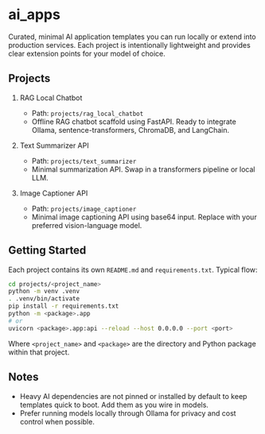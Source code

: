 # ai_apps

Curated, minimal AI application templates you can run locally or extend into production services. Each project is intentionally lightweight and provides clear extension points for your model of choice.

## Projects

1. RAG Local Chatbot
   - Path: `projects/rag_local_chatbot`
   - Offline RAG chatbot scaffold using FastAPI. Ready to integrate Ollama, sentence-transformers, ChromaDB, and LangChain.

2. Text Summarizer API
   - Path: `projects/text_summarizer`
   - Minimal summarization API. Swap in a transformers pipeline or local LLM.

3. Image Captioner API
   - Path: `projects/image_captioner`
   - Minimal image captioning API using base64 input. Replace with your preferred vision-language model.

## Getting Started

Each project contains its own `README.md` and `requirements.txt`. Typical flow:

```bash
cd projects/<project_name>
python -m venv .venv
. .venv/bin/activate
pip install -r requirements.txt
python -m <package>.app
# or
uvicorn <package>.app:api --reload --host 0.0.0.0 --port <port>
```

Where `<project_name>` and `<package>` are the directory and Python package within that project.

## Notes
- Heavy AI dependencies are not pinned or installed by default to keep templates quick to boot. Add them as you wire in models.
- Prefer running models locally through Ollama for privacy and cost control when possible.